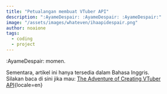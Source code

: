 ```yaml
---
title: "Petualangan membuat VTuber API"
description: ":AyameDespair: :AyameDespair: :AyameDespair:"
image: "/assets/images/whateven/ihaapidespair.png"
author: noaione
tags:
  - coding
  - project
---
```


:AyameDespair: momen.

<!--more-->

Sementara, artikel ini hanya tersedia dalam Bahasa Inggris.<br />
Silakan baca di sini jika mau: [The Adventure of Creating VTuber API](/en/posts/adventure-of-ihaapi){locale=en}

